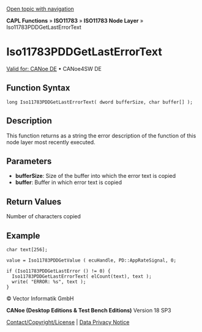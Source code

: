 [Open topic with navigation](../../../../../../CANoeDEFamily.htm#Topics/CAPLFunctions/ISO11783/ISONodeLayer/Functions/CAPLfunctionIso11783PDDgetlasterrortext.md)

**CAPL Functions** » **ISO11783** » **ISO11783 Node Layer** » Iso11783PDDGetLastErrorText

# Iso11783PDDGetLastErrorText

[Valid for: CANoe DE](../../../../Shared/FeatureAvailability.md) • CANoe4SW DE

## Function Syntax

```plaintext
long Iso11783PDDGetLastErrorText( dword bufferSize, char buffer[] );
```

## Description

This function returns as a string the error description of the function of this node layer most recently executed.

## Parameters

- **bufferSize**: Size of the buffer into which the error text is copied
- **buffer**: Buffer in which error text is copied

## Return Values

Number of characters copied

## Example

```plaintext
char text[256];

value = Iso11783PDDGetValue ( ecuHandle, PD::AppRateSignal, 0;

if (Iso11783PDDGetLastError () != 0) {
  Iso11783PDDGetLastErrorText( elCount(text), text );
  write( "ERROR: %s", text );
}
```

© Vector Informatik GmbH

**CANoe (Desktop Editions & Test Bench Editions)** Version 18 SP3

[Contact/Copyright/License](../../../../Shared/ContactCopyrightLicense.md) | [Data Privacy Notice](https://www.vector.com/int/en/company/get-info/privacy-policy/)